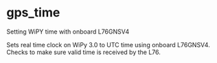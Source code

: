 # gps_time
Setting WiPY time with onboard L76GNSV4

Sets real time clock on WiPy 3.0 to UTC time using onboard L76GNSV4.  Checks to make sure valid time is received by the L76.
